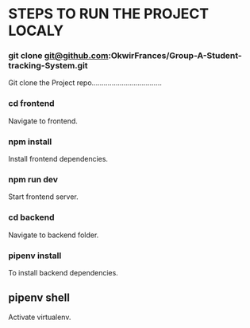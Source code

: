 # STEPS TO RUN THE PROJECT LOCALY

### git clone git@github.com:OkwirFrances/Group-A-Student-tracking-System.git 
Git clone the Project repo...................................

### cd frontend
Navigate to frontend.

### npm install
Install  frontend dependencies.
### npm run dev
Start frontend server.

### cd backend
Navigate to backend folder.

### pipenv install
To install backend dependencies.
## pipenv shell
Activate virtualenv.
